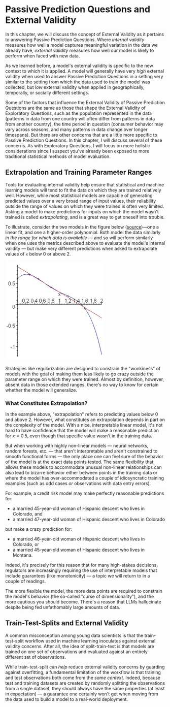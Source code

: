 # Passive Prediction Questions and External Validity

In this chapter, we will discuss the concept of External Validity as it pertains to answering Passive Prediction Questions. Where *internal validity* measures how well a model captures meaningful variation in the data we already have, *external validity* measures how well our model is likely to perform when faced with new data.

As we learned before, a model's external validity is specific to the new context to which it is applied. A model will generally have very *high* external validity when used to answer Passive Prediction Questions in a setting very similar to the setting from which the data used to train the model was collected, but *low* external validity when applied in geographically, temporally, or socially different settings.

Some of the factors that influence the External Validity of Passive Prediction Questions are the same as those that shape the External Validity of Exploratory Questions, such as the population represented in the data (patterns in data from one country will often differ from patterns in data from another country), the time period in question (consumer behavior may vary across seasons, and many patterns in data change over longer timespans). But there are other concerns that are a little more specific to Passive Prediction Questions. In this chapter, I will discuss several of these concerns. As with Exploratory Questions, I will focus on more holistic considerations since I suspect you've already been exposed to more traditional statistical methods of model evaluation.

## Extrapolation and Training Parameter Ranges

Tools for evaluating internal validity help ensure that statistical and machine learning models will tend to fit the data on which they are trained relatively well. However, while most statistical models are capable of generating predicted values over a very broad range of input values, their reliability outside the range of values on which they were trained is often very limited. Asking a model to make predictions for inputs on which the model wasn't trained is called *extrapolating*, and is a great way to get oneself into trouble.

To illustrate, consider the two models in the figure below ([source](https://ece.uwaterloo.ca/~dwharder/NumericalAnalysis/06LeastSquares/extrapolation/complete.html))—one a linear fit, and one a higher-order polynomial. Both model the data similarly *in the range for which data is available* — and so will perform similarly when one uses the metrics described above to evaluate the model's internal validity — but make very different predictions when asked to extrapolate values of `x` below 0 or above 2.

![example of two models that look similar over ranges with data but extrapolate very differently outside that range](images/extrapolation.jpg)

Strategies like regularization are designed to constrain the "wonkiness" of models with the goal of making them less likely to go crazy outside the parameter range on which they were trained. Almost by definition, however, absent data in those extended ranges, there's no way to know for certain whether the model will generalize.

### What Constitutes Extrapolation?

In the example above, "extrapolation" refers to predicting values below 0 and above 2. However, what constitutes an extrapolation depends in part on the complexity of the model. With a nice, interpretable linear model, it's not hard to have confidence that the model will make a reasonable prediction for $x=0.5$, even though that specific value wasn't in the training data.

But when working with highly non-linear models — neural networks, random forests, etc. — that aren't interpretable and aren't constrained to smooth functional forms — the only place one can feel sure of the behavior of the model is at the exact data points tested. The same flexibility that allows these models to accommodate unusual non-linear relationships can also lead to bizarre behavior either between points in the training data or where the model has over-accommodated a couple of idiosyncratic training examples (such as odd cases *or* observations with data entry errors).

For example, a credit risk model may make perfectly reasonable predictions for:

- a married 45-year-old woman of Hispanic descent who lives in Colorado, and
- a married 47-year-old woman of Hispanic descent who lives in Colorado

but make a crazy prediction for:

- a married 46-year-old woman of Hispanic descent who lives in Colorado, or
- a married 45-year-old woman of Hispanic descent who lives in Montana.

Indeed, it's precisely for this reason that for many high-stakes decisions, regulators are increasingly requiring the use of interpretable models that include guarantees (like monotonicity) — a topic we will return to in a couple of readings.

The more flexible the model, the more data points are required to constrain the model's behavior (the so-called "curse of dimensionality"), and the more cautious you should become. There's a reason that LLMs hallucinate despite being fed unfathomably large amounts of data.

## Train-Test-Splits and External Validity

A common misconception among young data scientists is that the train-test-split workflow used in machine learning inoculates against external validity concerns. After all, the idea of split-train-test is that models are trained on one set of observations and evaluated against an entirely different set of observations.

While train-test-split can *help* reduce external validity concerns by guarding against overfitting, a fundamental limitation of the workflow is that training and test observations both come from the *same context.* Indeed, because test and training datasets are created by randomly splitting the observations from a single dataset, they should always have the same properties (at least in expectation) — a guarantee one certainly won't get when moving from the data used to build a model to a real-world deployment.






